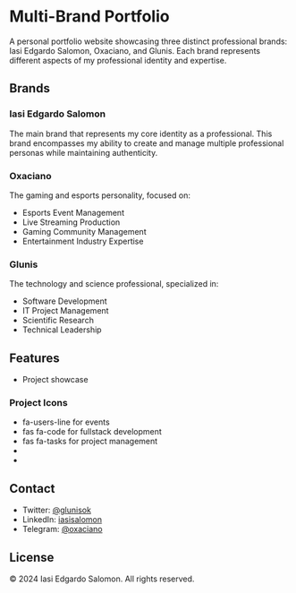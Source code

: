 # Multi-Brand Portfolio

A personal portfolio website showcasing three distinct professional brands: Iasi Edgardo Salomon, Oxaciano, and Glunis. Each brand represents different aspects of my professional identity and expertise.

## Brands

### Iasi Edgardo Salomon

The main brand that represents my core identity as a professional. This brand encompasses my ability to create and manage multiple professional personas while maintaining authenticity.

### Oxaciano

The gaming and esports personality, focused on:

-   Esports Event Management
-   Live Streaming Production
-   Gaming Community Management
-   Entertainment Industry Expertise

### Glunis

The technology and science professional, specialized in:

-   Software Development
-   IT Project Management
-   Scientific Research
-   Technical Leadership

## Features

-   Project showcase

### Project Icons

-   fa-users-line for events
-   fas fa-code for fullstack development
-   fas fa-tasks for project management
-   
- 

## Contact

-   Twitter: [@glunisok](https://x.com/glunisok)
-   LinkedIn: [iasisalomon](https://linkedin.com/in/iasisalomon)
-   Telegram: [@oxaciano](https://t.me/oxaciano)

## License

© 2024 Iasi Edgardo Salomon. All rights reserved.
